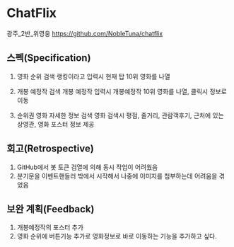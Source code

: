 # **ChatFlix**
광주_2반_위영웅
https://github.com/NobleTuna/chatflix
## 스펙(Specification)
1. 영화 순위  검색
	랭킹이라고 입력시 현재 탑 10위 영화를 나열
	
2. 개봉 예정작  검색
	개봉 예정작 입력시 개봉예정작 10위 영화를 나열, 클릭시 정보로 이동

3. 순위권 영화 자세한 정보 검색
	영화 검색시 평점, 줄거리, 관람객후기, 근처에 있는 상영관, 영화 포스터 정보 제공
## 회고(Retrospective)
1. GitHub에서 봇 토큰 검열에 의해 동시 작업이 어려웠음
2. 분기문을 이벤트핸들러 밖에서 시작해서 나중에 이미지를 첨부하는데 어려움을 겪었음
## 보완 계획(Feedback)
1. 개봉예정작의 포스터 추가
2. 영화 순위에 버튼기능 추가로 영화정보로 바로 이동하는 기능을 추가하고 싶다.
